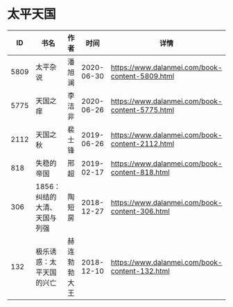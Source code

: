 # 太平天国

| ID | 书名 | 作者 | 时间 | 详情 | 下载页面 | EPUB下载链接 | MOBI下载链接 | AZW3下载链接 |
| --- | --- | --- | --- | --- | --- | --- | --- | --- |
| 5809 | 太平杂说 | 潘旭澜 | 2020-06-30 | https://www.dalanmei.com/book-content-5809.html | https://www.dalanmei.com/download-book-5809.html | http://ct.dalanmei.com/f/31084289-571610710-696fd5 | http://ct.dalanmei.com/f/31084289-571735478-f4e30e | http://ct.dalanmei.com/f/31084289-571913803-3d5803 |
| 5775 | 天国之痒 | 李洁非 | 2020-06-26 | https://www.dalanmei.com/book-content-5775.html | https://www.dalanmei.com/download-book-5775.html | http://ct.dalanmei.com/f/31084289-571608840-2ea1c4 | http://ct.dalanmei.com/f/31084289-571735939-83767e | http://ct.dalanmei.com/f/31084289-571914052-6e6e35 |
| 2112 | 天国之秋 | 裴士锋 | 2019-06-26 | https://www.dalanmei.com/book-content-2112.html | https://www.dalanmei.com/download-book-2112.html | http://ct.dalanmei.com/f/31084289-571499355-8df1d5 | http://ct.dalanmei.com/f/31084289-571775014-987d58 | http://ct.dalanmei.com/f/31084289-571873629-03a76e |
| 818 | 失稳的帝国 | 邢超 | 2019-02-17 | https://www.dalanmei.com/book-content-818.html | https://www.dalanmei.com/download-book-818.html | http://ct.dalanmei.com/f/31084289-571451918-17d242 | http://ct.dalanmei.com/f/31084289-571785563-023ae4 | http://ct.dalanmei.com/f/31084289-571885530-73b431 |
| 306 | 1856：纠结的大清、天国与列强 | 陶短房 | 2018-12-27 | https://www.dalanmei.com/book-content-306.html | https://www.dalanmei.com/download-book-306.html | http://ct.dalanmei.com/f/31084289-571456373-93261c | http://ct.dalanmei.com/f/31084289-571788645-09da0f | http://ct.dalanmei.com/f/31084289-571892336-a7a1bf |
| 132 | 极乐诱惑：太平天国的兴亡 | 赫连勃勃大王 | 2018-12-10 | https://www.dalanmei.com/book-content-132.html | https://www.dalanmei.com/download-book-132.html | http://ct.dalanmei.com/f/31084289-571457691-654a9b | http://ct.dalanmei.com/f/31084289-571790779-bc96dd | http://ct.dalanmei.com/f/31084289-571898305-a3a1c9 |
